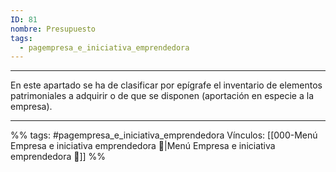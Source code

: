 ```yaml
---
ID: 81
nombre: Presupuesto
tags:
  - pagempresa_e_iniciativa_emprendedora
---
```

___
En este apartado se ha de clasificar por epígrafe el inventario de elementos patrimoniales a adquirir o de que se disponen (aportación en especie a la empresa).

____
%%
tags:  #pagempresa_e_iniciativa_emprendedora 
Vínculos:  [[000-Menú Empresa e iniciativa emprendedora 📃|Menú Empresa e iniciativa emprendedora 📃]]
%%